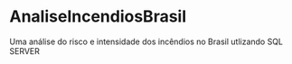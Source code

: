 # AnaliseIncendiosBrasil
Uma análise do risco e intensidade dos incêndios no Brasil utlizando SQL SERVER
